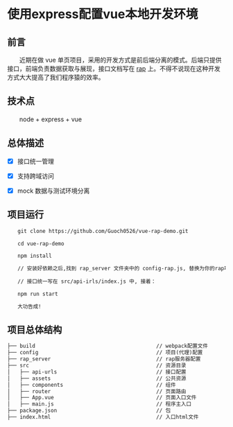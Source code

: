 # 使用express配置vue本地开发环境

## 前言

　　近期在做 vue 单页项目，采用的开发方式是前后端分离的模式。后端只提供接口，前端负责数据获取与展现，接口文档写在 [rap](http://rapapi.org/org/index.do) 上。不得不说现在这种开发方式大大提高了我们程序猿的效率。

## 技术点

　　node + express + vue

## 总体描述

- [x] 接口统一管理
- [x] 支持跨域访问
- [x] mock 数据与测试环境分离


## 项目运行
``` bash
　　git clone https://github.com/Guoch0526/vue-rap-demo.git

　　cd vue-rap-demo

　　npm install

　　// 安装好依赖之后,找到 rap_server 文件夹中的 config-rap.js, 替换为你的rap项目基本配置
  
　　// 接口统一写在 src/api-irls/index.js 中, 接着：

　　npm run start

　　大功告成!
```

## 项目总体结构

``` txt
├── build                                       // webpack配置文件
├── config                                      // 项目(代理)配置
├── rap_server                                  // rap服务器配置
├── src                                         // 资源目录
│   ├── api-urls                                // 接口配置
│   ├── assets                                  // 公共资源
│   ├── components                              // 组件
│   ├── router                                  // 页面路由
│   ├── App.vue                                 // 页面入口文件
│   ├── main.js                                 // 程序主入口
├── package.json                                // 包
├── index.html                                  // 入口html文件
```
